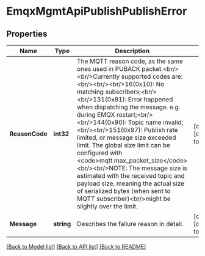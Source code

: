 # EmqxMgmtApiPublishPublishError

## Properties
Name | Type | Description | Notes
------------ | ------------- | ------------- | -------------
**ReasonCode** | **int32** | The MQTT reason code, as the same ones used in PUBACK packet.&lt;br/&gt;&lt;br/&gt;Currently supported codes are:&lt;br/&gt;&lt;br/&gt;&lt;br/&gt;16(0x10): No matching subscribers;&lt;br/&gt;&lt;br/&gt;131(0x81): Error happened when dispatching the message. e.g. during EMQX restart;&lt;br/&gt;&lt;br/&gt;144(0x90): Topic name invalid;&lt;br/&gt;&lt;br/&gt;151(0x97): Publish rate limited, or message size exceeded limit. The global size limit can be configured with &lt;code&gt;mqtt.max_packet_size&lt;/code&gt;&lt;br/&gt;&lt;br/&gt;NOTE: The message size is estimated with the received topic and payload size, meaning the actual size of serialized bytes (when sent to MQTT subscriber)&lt;br/&gt;might be slightly over the limit. | [optional] [default to null]
**Message** | **string** | Describes the failure reason in detail. | [optional] [default to null]

[[Back to Model list]](../README.md#documentation-for-models) [[Back to API list]](../README.md#documentation-for-api-endpoints) [[Back to README]](../README.md)

